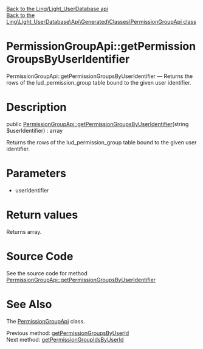 [Back to the Ling/Light_UserDatabase api](https://github.com/lingtalfi/Light_UserDatabase/blob/master/doc/api/Ling/Light_UserDatabase.md)<br>
[Back to the Ling\Light_UserDatabase\Api\Generated\Classes\PermissionGroupApi class](https://github.com/lingtalfi/Light_UserDatabase/blob/master/doc/api/Ling/Light_UserDatabase/Api/Generated/Classes/PermissionGroupApi.md)


PermissionGroupApi::getPermissionGroupsByUserIdentifier
================



PermissionGroupApi::getPermissionGroupsByUserIdentifier — Returns the rows of the lud_permission_group table bound to the given user identifier.




Description
================


public [PermissionGroupApi::getPermissionGroupsByUserIdentifier](https://github.com/lingtalfi/Light_UserDatabase/blob/master/doc/api/Ling/Light_UserDatabase/Api/Generated/Classes/PermissionGroupApi/getPermissionGroupsByUserIdentifier.md)(string $userIdentifier) : array




Returns the rows of the lud_permission_group table bound to the given user identifier.




Parameters
================


- userIdentifier

    


Return values
================

Returns array.








Source Code
===========
See the source code for method [PermissionGroupApi::getPermissionGroupsByUserIdentifier](https://github.com/lingtalfi/Light_UserDatabase/blob/master/Api/Generated/Classes/PermissionGroupApi.php#L234-L245)


See Also
================

The [PermissionGroupApi](https://github.com/lingtalfi/Light_UserDatabase/blob/master/doc/api/Ling/Light_UserDatabase/Api/Generated/Classes/PermissionGroupApi.md) class.

Previous method: [getPermissionGroupsByUserId](https://github.com/lingtalfi/Light_UserDatabase/blob/master/doc/api/Ling/Light_UserDatabase/Api/Generated/Classes/PermissionGroupApi/getPermissionGroupsByUserId.md)<br>Next method: [getPermissionGroupIdsByUserId](https://github.com/lingtalfi/Light_UserDatabase/blob/master/doc/api/Ling/Light_UserDatabase/Api/Generated/Classes/PermissionGroupApi/getPermissionGroupIdsByUserId.md)<br>

